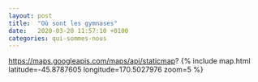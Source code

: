 ```yaml
---
layout: post
title:  "Où sont les gymnases"
date:   2020-03-20 11:57:10 +0100
categories: qui-sommes-nous
---
```


<!--more-->

https://maps.googleapis.com/maps/api/staticmap?
{% include map.html latitude=-45.8787605 longitude=170.5027976 zoom=5 %}
